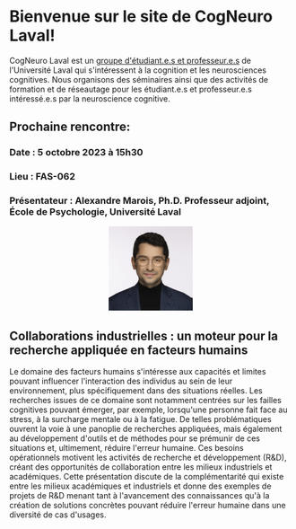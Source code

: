 


# Bienvenue sur le site de CogNeuro Laval!

CogNeuro Laval est un [groupe d'étudiant.e.s et professeur.e.s](https://mpcoll.github.io/cogneurosite/content/comite.html) de l'Université Laval qui s'intéressent à la cognition et les neurosciences cognitives. Nous organisons des séminaires ainsi que des activités de formation et de réseautage pour les étudiant.e.s et professeur.e.s intéressé.e.s par la neuroscience cognitive.




## Prochaine rencontre:

### Date : 5 octobre 2023 à 15h30
### Lieu : FAS-062
### Présentateur : Alexandre Marois, Ph.D. Professeur adjoint, École de Psychologie, Université Laval

<p align="center">
<img src="../images/presentateur/amarois.jpg" width="150"/>

## Collaborations industrielles : un moteur pour la recherche appliquée en facteurs humains

Le domaine des facteurs humains s'intéresse aux capacités et limites pouvant influencer l'interaction des individus au sein de leur environnement, plus spécifiquement dans des situations réelles. Les recherches issues de ce domaine sont notamment centrées sur les failles cognitives pouvant émerger, par exemple, lorsqu'une personne fait face au stress, à la surcharge mentale ou à la fatigue. De telles problématiques ouvrent la voie à une panoplie de recherches appliquées, mais également au développement d'outils et de méthodes pour se prémunir de ces situations et, ultimement, réduire l'erreur humaine. Ces besoins opérationnels motivent les activités de recherche et développement (R&D), créant des opportunités de collaboration entre les milieux industriels et académiques. Cette présentation discute de la complémentarité qui existe entre les milieux académiques et industriels et donne des exemples de projets de R&D menant tant à l'avancement des connaissances qu'à la création de solutions concrètes pouvant réduire l'erreur humaine dans une diversité de cas d'usages.